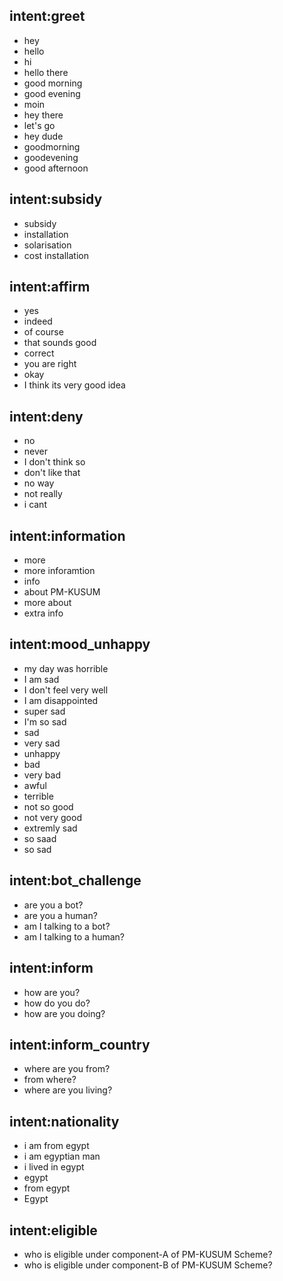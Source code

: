 ## intent:greet
- hey
- hello
- hi
- hello there
- good morning
- good evening
- moin
- hey there
- let's go
- hey dude
- goodmorning
- goodevening
- good afternoon

## intent:subsidy
- subsidy
- installation
- solarisation
- cost installation 

## intent:affirm
- yes
- indeed
- of course
- that sounds good
- correct
- you are right
- okay
- I think its very good idea

## intent:deny
- no
- never
- I don't think so
- don't like that
- no way
- not really
- i cant

## intent:information
- more
- more inforamtion
- info
- about PM-KUSUM
- more about
- extra info


## intent:mood_unhappy
- my day was horrible
- I am sad
- I don't feel very well
- I am disappointed
- super sad
- I'm so sad
- sad
- very sad
- unhappy
- bad
- very bad
- awful
- terrible
- not so good
- not very good
- extremly sad
- so saad
- so sad

## intent:bot_challenge
- are you a bot?
- are you a human?
- am I talking to a bot?
- am I talking to a human?

## intent:inform
- how are you?
- how do you do?
- how are you doing?

## intent:inform_country
- where are you from?
- from where?
- where are you living?

## intent:nationality
- i am from egypt 
- i am egyptian man
- i lived in egypt
- egypt
- from egypt
- Egypt
## intent:eligible
- who is eligible under component-A of PM-KUSUM Scheme?
- who is eligible under component-B of PM-KUSUM Scheme?
